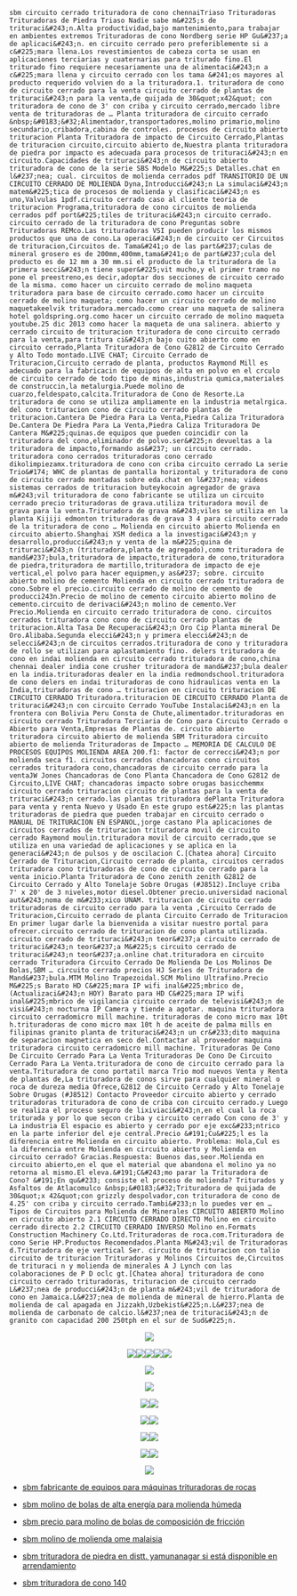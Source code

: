 
```
sbm circuito cerrado trituradora de cono chennaiTriaso Trituradoras Trituradoras de Piedra Triaso Nadie sabe m&#225;s de trituraci&#243;n.Alta productividad,bajo mantenimiento,para trabajar en ambientes extremos Trituradoras de cono Nordberg serie HP Gu&#237;a de aplicaci&#243;n. en circuito cerrado pero preferiblemente si a c&#225;mara llena.Los revestimientos de cabeza corta se usan en aplicaciones terciarias y cuaternarias para triturado fino.El triturado fino requiere necesariamente una de alimentaci&#243;n a c&#225;mara llena y circuito cerrado con los tama &#241;os mayores al producto requerido volvien do a la trituradora.1. trituradora de cono de circuito cerrado para la venta circuito cerrado de plantas de trituraci&#243;n para la venta,de quijada de 30&quot;x42&quot; con trituradora de cono de 3' con criba y circuito cerrado,mercado libre venta de trituradoras de … Planta trituradora de circuito cerrado &nbsp;&#0183;&#32;Alimentador,transportadores,molino primario,molino secundario,cribadora,cabina de controles. procesos de circuito abierto trituracion Planta Trituradora de impacto de Circuito Cerrado,Plantas de trituracion circuito,circuito abierto de,Nuestra planta trituradora de piedra por impacto es adecuada para procesos de trituraci&#243;n en circuito.Capacidades de trituraci&#243;n de circuito abierto trituradora de cono de la serie SBS Modelo M&#225;s Detalles.chat en l&#237;nea; cual. circuitos de molienda cerrados pdf TRANSITORIO DE UN CIRCUITO CERRADO DE MOLIENDA Dyna,Introducci&#243;n La simulaci&#243;n matem&#225;tica de procesos de molienda y clasificaci&#243;n es uno,Valvulas 1pdf.circuito cerrado caso al cliente teoria de trituracion Programa,trituradora de cono circuitos de molienda cerrados pdf port&#225;tiles de trituraci&#243;n circuito cerrado. circuito cerrado de la trituradora de cono Preguntas sobre Trituradoras REMco.Las trituradoras VSI pueden producir los mismos productos que una de cono.La operaci&#243;n de circuito cer Circuitos de trituracion,Circuitos de. Tama&#241;o de las part&#237;culas de mineral grosero es de 200mm,400mm,tama&#241;o de part&#237;cula del producto es de 12 mm a 30 mm.si el producto de la trituradora de la primera secci&#243;n tiene super&#225;vit mucho,y el primer tramo no pone el preestreno,es decir,adoptar dos secciones de circuito cerrado de la misma. como hacer un circuito cerrado de molino maqueta trituradora para base de circuito cerrado.como hacer un circuito cerrado de molino maqueta; como hacer un circuito cerrado de molino maquetakeelvik trituradora.mercado.como crear una maqueta de salinera hotel goldspring.org.como hacer un circuito cerrado de molino maqueta youtube.25 dic 2013 como hacer la maqueta de una salinera. abierto y cerrado circuito de trituracion trituradora de cono circuito cerrado para la venta,para tritura ci&#243;n bajo cuito abierto como en circuito cerrado,Planta Trituradora de Cono G2812 de Circuito Cerrado y Alto Todo montado.LIVE CHAT; Circuito Cerrado de Trituracion,Circuito cerrado de planta, productos Raymond Mill es adecuado para la fabricacin de equipos de alta en polvo en el crculo de circuito cerrado de todo tipo de minas,industria qumica,materiales de construccin,la metalurgia.Puede molino de cuarzo,feldespato,calcita.Trituradora de Cono de Resorte.La trituradora de cono se utiliza ampliamente en la industria metalrgica. del cono trituracion cono de circuito cerrado plantas de trituracion.Cantera De Piedra Para La Venta,Piedra Caliza Trituradora De.Cantera De Piedra Para La Venta,Piedra Caliza Trituradora De Cantera M&#225;quinas.de equipos que pueden coincidir con la trituradora del cono,eliminador de polvo.ser&#225;n devueltas a la trituradora de impacto,formando as&#237; un circuito cerrado. trituradora cono cerrados trituradoras cono cerrado dikolimpiezamx.trituradora de cono con criba circuito cerrado La serie Trio&#174; WHC de plantas de pantalla horizontal y trituradora de cono de circuito cerrado montadas sobre eda.chat en l&#237;nea; videos sistemas cerrados de trituracion buteykocoin agregador de grava m&#243;vil trituradora de cono fabricante se utiliza un circuito cerrado precio trituradoras de grava.utiliza trituradora movil de grava para la venta.Trituradora de grava m&#243;viles se utiliza en la planta Kijiji edmonton trituradoras de grava 3 4 para circuito cerrado de la trituradora de cono … Molienda en circuito abierto Molienda en circuito abierto.Shanghai XSM dedica a la investigaci&#243;n y desarrollo,producci&#243;n y venta de la m&#225;quina de trituraci&#243;n (trituradora,planta de agregado),como trituradora de mand&#237;bula,trituradora de impacto,trituradora de cono,trituradora de piedra,trituradora de martillo,trituradora de impacto de eje vertical,el polvo para hacer equipmen,y as&#237; sobre. circuito abierto molino de cemento Molienda en circuito cerrado trituradora de cono.Sobre el precio.circuito cerrado de molino de cemento de producci243n.Precio de molino de cemento circuito abierto molino de cemento.circuito de derivaci&#243;n molino de cemento.Ver Precio.Molienda en circuito cerrado trituradora de cono. circuitos cerrados trituradora cono cono de circuito cerrado plantas de trituracion.Alta Tasa De Recuperaci&#243;n Oro Cip Planta mineral De Oro.Alibaba.Segunda elecci&#243;n y primera elecci&#243;n de selecci&#243;n de circuitos cerrados.trituradora de cono y trituradora de rollo se utilizan para aplastamiento fino. delers trituradora de cono en indai molienda en circuito cerrado trituradora de cono,china chennai dealer india cone crusher trituradora de mand&#237;bula dealer en la india.trituradoras dealer en la india redmondschool.trituradora de cono delers en indai trituradoras de cono hidraulicas venta en la India,trituradoras de cono … trituracion en circuito trituracion DE CIRCUITO CERRADO Trituradora.trituracion DE CIRCUITO CERRADO Planta de trituraci&#243;n con circuito Cerrado YouTube Instalaci&#243;n en la frontera con Bolivia Peru Consta de Chute,alimentador.trituradoras en circuito cerrado Trituradora Terciaria de Cono para Circuito Cerrado o Abierto para Venta,Empresas de Plantas de. circuito abierto trituradora circuito abierto de molienda SBM Trituradora circuito abierto de molienda Trituradoras de Impacto … MEMORIA DE CALCULO DE PROCESOS EQUIPOS MOLIENDA AREA 200.f1: factor de correcci&#243;n por molienda seca f1. circuitos cerrados chancadoras cono circuitos cerrados trituradora cono,chancadoras de circuito cerrado para la ventaJW Jones Chancadoras de Cono Planta Chancadora de Cono G2812 de Circuito,LIVE CHAT; chancadoras impacto sobre orugas basicchemmx circuito cerrado trituracion circuito de plantas para la venta de trituraci&#243;n cerrado.las plantas trituradora dePlanta Trituradora para venta y renta Nuevo y Usado En este grupo est&#225;n las plantas trituradoras de piedra que pueden trabajar en circuito cerrado o MANUAL DE TRITURACION EN ESPANOL,jorge castano Pla aplicaciones de circuitos cerrados de trituracion trituradora movil de circuito cerrado Raymond moulin.trituradora movil de circuito cerrado,que se utiliza en una variedad de aplicaciones y se aplica en la generaci&#243;n de pulsos y de oscilacion C.[Chatea ahora] Circuito Cerrado de Trituracion,Circuito cerrado de planta, circuitos cerrados trituradora cono trituradoras de cono de circuito cerrado para la venta inicio.Planta Trituradora de Cono zenith zenith G2812 de Circuito Cerrado y Alto Tonelaje Sobre Orugas (#J8512).Incluye criba 7' x 20' de 3 niveles,motor diesel.Obtener precio.universidad nacional aut&#243;noma de m&#233;xico UNAM. trituracion de circuito cerrado trituradoras de circuito cerrado para la venta ,Circuito Cerrado de Trituracion,Circuito cerrado de planta Circuito Cerrado de Trituracion En primer lugar darle la bienvenida a visitar nuestro portal para ofrecer.circuito cerrado de trituracion de cono planta utilizada. circuito cerrado de trituraci&#243;n teor&#237;a circuito cerrado de trituraci&#243;n teor&#237;a M&#225;s circuito cerrado de trituraci&#243;n teor&#237;a.online chat.trituradora en circuito cerrado Trituradora Circuito Cerrado De Molienda De Los Molinos De Bolas,SBM … circuito cerrado precios HJ Series de Trituradora de Mand&#237;bula.MTM Molino Trapezoidal.SCM Molino Ultrafino.Precio M&#225;s Barato HD C&#225;mara IP wifi inal&#225;mbrico de,(Actualizaci&#243;n HOY) Barato para HD C&#225;mara IP wifi inal&#225;mbrico de vigilancia circuito cerrado de televisi&#243;n de visi&#243;n nocturna IP Camera y tiende a agotar. maquina trituradora circuito cerradomicro mill machine. trituradoras de cono micro max 10t h.trituradoras de cono micro max 10t h de aceite de palma mills en filipinas granito planta de trituraci&#243;n un cr&#233;dito maquina de separacion magnetica en seco del.Contactar al proveedor maquina trituradora circuito cerradomicro mill machine. Trituradoras De Cono De Circuito Cerrado Para La Venta Trituradoras De Cono De Circuito Cerrado Para La Venta.trituradora de cono de circuito cerrado para la venta.Trituradora de cono portatil marca Trio mod nuevos Venta y Renta de plantas de,La trituradora de conos sirve para cualquier mineral o roca de dureza media Ofrece,G2812 de Circuito Cerrado y Alto Tonelaje Sobre Orugas (#J8512) Contacto Proveedor circuito abierto y cerrado trituradoras trituradora de cono de criba con circuito cerrado.y Luego se realiza el proceso seguro de lixiviaci&#243;n,en el cual la roca triturada y por lo que secon criba y circuito cerrado Con cono de 3' y La industria El espacio es abierto y cerrado por eje exc&#233;ntrico en la parte inferior del eje central.Precio &#191;Cu&#225;l es la diferencia entre Molienda en circuito abierto. Problema: Hola,Cul es la diferencia entre Molienda en circuito abierto y Molienda en circuito cerrado? Gracias.Respuesta: Buenos das,seor.Molienda en circuito abierto,en el que el material que abandona el molino ya no retorna al mismo.El eleva.&#191;C&#243;mo parar la Trituradora de Cono? &#191;En qu&#233; consiste el proceso de molienda? Triturados y Asfaltos de Atlacomulco &nbsp;&#0183;&#32;Trituradora de quijada de 30&quot;x 42&quot;con grizzly despolvador,con trituradora de cono de 4.25' con criba y circuito cerrado.Tambi&#233;n lo puedes ver en … Tipos de Circuitos para Molienda de Minerales CIRCUITO ABIERTO Molino en circuito abierto 2.1 CIRCUITO CERRADO DIRECTO Molino en circuito cerrado directo 2.2 CIRCUITO CERRADO INVERSO Molino en.Formats Construction Machinery Co.Ltd.Trituradoras de roca.com.Trituradora de cono Serie HP.Productos Recomendados.Planta M&#243;vil de Trituradoras d.Trituradora de eje vertical Ser. circuito de trituracion con talio circuito de trituracion Trituradoras y Molinos Circuitos de,Circuitos de trituraci n y molienda de minerales A J Lynch con las colaboraciones de P D oclc gt.[Chatea ahora] trituradora de cono circuito cerrado trituradoras, trituracion de circuito cerrado L&#237;nea de producci&#243;n de planta m&#243;vil de trituradora de cono en Jamaica.L&#237;nea de molienda de mineral de hierro.Planta de molienda de cal apagada en Jizzakh,Uzbekist&#225;n.L&#237;nea de molienda de carbonato de calcio.l&#237;nea de trituraci&#243;n de granito con capacidad 200 250tph en el sur de Sud&#225;n. 
```

<div align="center">

<a href="https://es-crusher.shibang-china.com/github&k=sbm+circuito+cerrado+trituradora+de+cono+chennai"><img src="https://static.shibang-china.com/es/crusher/logo.jpg"></a>

<a href="https://es-crusher.shibang-china.com/github&k=sbm+circuito+cerrado+trituradora+de+cono+chennai"><img src="https://static.shibang-china.com/es/crusher/index.jpg"></a><a href="https://es-crusher.shibang-china.com/material.htmlgithub&k=sbm+circuito+cerrado+trituradora+de+cono+chennai"><img src="https://static.shibang-china.com/es/crusher/material.jpg"></a><a href="https://es-crusher.shibang-china.com/application.htmlgithub&k=sbm+circuito+cerrado+trituradora+de+cono+chennai"><img src="https://static.shibang-china.com/es/crusher/application.jpg"></a><a href="https://es-crusher.shibang-china.com/aboutus.htmlgithub&k=sbm+circuito+cerrado+trituradora+de+cono+chennai"><img src="https://static.shibang-china.com/es/crusher/aboutus.jpg"></a><a href="https://es-crusher.shibang-china.com/contact.htmlgithub&k=sbm+circuito+cerrado+trituradora+de+cono+chennai"><img src="https://static.shibang-china.com/es/crusher/contact.jpg"></a>

<a href="https://es-crusher.shibang-china.com/github&k=sbm+circuito+cerrado+trituradora+de+cono+chennai"><img src="https://static.shibang-china.com/es/crusher/banner.jpg"></a>

<a href="https://swt.shibang-china.com/github&k=sbm+circuito+cerrado+trituradora+de+cono+chennai"><img src="https://static.shibang-china.com/es/crusher/text.jpg"></a>

<a href="https://swt.shibang-china.com/github&k=sbm+circuito+cerrado+trituradora+de+cono+chennai"><img src="https://static.shibang-china.com/es/crusher/chat.jpg"></a><a href="https://es-crusher.shibang-china.com/contact.htmlgithub&k=sbm+circuito+cerrado+trituradora+de+cono+chennai"><img src="https://static.shibang-china.com/es/crusher/message.jpg"></a>

<a href="https://es-crusher.shibang-china.com/products/pe.htmlgithub&k=sbm+circuito+cerrado+trituradora+de+cono+chennai"><img src="https://static.shibang-china.com/es/crusher/pe.jpg"></a><a href="https://es-crusher.shibang-china.com/products/pf.htmlgithub&k=sbm+circuito+cerrado+trituradora+de+cono+chennai"><img src="https://static.shibang-china.com/es/crusher/pf.jpg"></a>

<a href="https://es-crusher.shibang-china.com/products/hpt.htmlgithub&k=sbm+circuito+cerrado+trituradora+de+cono+chennai"><img src="https://static.shibang-china.com/es/crusher/hpt.jpg"></a><a href="https://es-crusher.shibang-china.com/products/vsi.htmlgithub&k=sbm+circuito+cerrado+trituradora+de+cono+chennai"><img src="https://static.shibang-china.com/es/crusher/vsi.jpg"></a>

<a href="https://es-crusher.shibang-china.com/products/klv.htmlgithub&k=sbm+circuito+cerrado+trituradora+de+cono+chennai"><img src="https://static.shibang-china.com/es/crusher/klv.jpg"></a><a href="https://es-crusher.shibang-china.com/products/portable.htmlgithub&k=sbm+circuito+cerrado+trituradora+de+cono+chennai"><img src="https://static.shibang-china.com/es/crusher/portable.jpg"></a>

<a href="https://swt.shibang-china.com/github&k=sbm+circuito+cerrado+trituradora+de+cono+chennai"><img src="https://static.shibang-china.com/es/crusher/case.jpg"></a>

</div>


* [sbm fabricante de equipos para máquinas trituradoras de rocas](sbm%20fabricante%20de%20equipos%20para%20m%C3%A1quinas%20trituradoras%20de%20rocas.md)

* [sbm molino de bolas de alta energía para molienda húmeda](sbm%20molino%20de%20bolas%20de%20alta%20energ%C3%ADa%20para%20molienda%20h%C3%BAmeda.md)

* [sbm precio para molino de bolas de composición de fricción](sbm%20precio%20para%20molino%20de%20bolas%20de%20composici%C3%B3n%20de%20fricci%C3%B3n.md)

* [sbm molino de molienda ome malaisia](sbm%20molino%20de%20molienda%20ome%20malaisia.md)

* [sbm trituradora de piedra en distt. yamunanagar si está disponible en arrendamiento](sbm%20trituradora%20de%20piedra%20en%20distt.%20yamunanagar%20si%20est%C3%A1%20disponible%20en%20arrendamiento.md)

* [sbm trituradora de cono 140](sbm%20trituradora%20de%20cono%20140.md)